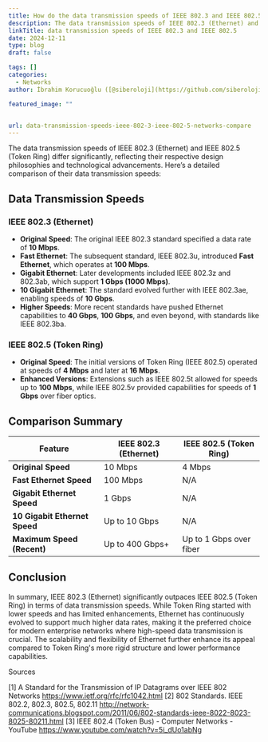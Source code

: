 ```yaml
---
title: How do the data transmission speeds of IEEE 802.3 and IEEE 802.5 networks compare
description: The data transmission speeds of IEEE 802.3 (Ethernet) and IEEE 802.5 (Token Ring) differ significantly, reflecting their respective design philosophies and technological advancements.
linkTitle: data transmission speeds of IEEE 802.3 and IEEE 802.5
date: 2024-12-11
type: blog
draft: false

tags: []
categories:
  - Networks
author: İbrahim Korucuoğlu ([@siberoloji](https://github.com/siberoloji))

featured_image: ""


url: data-transmission-speeds-ieee-802-3-ieee-802-5-networks-compare
---
```

The data transmission speeds of IEEE 802.3 (Ethernet) and IEEE 802.5 (Token Ring) differ significantly, reflecting their respective design philosophies and technological advancements. Here’s a detailed comparison of their data transmission speeds:

## Data Transmission Speeds

### IEEE 802.3 (Ethernet)

- **Original Speed**: The original IEEE 802.3 standard specified a data rate of **10 Mbps**.
- **Fast Ethernet**: The subsequent standard, IEEE 802.3u, introduced **Fast Ethernet**, which operates at **100 Mbps**.
- **Gigabit Ethernet**: Later developments included IEEE 802.3z and 802.3ab, which support **1 Gbps (1000 Mbps)**.
- **10 Gigabit Ethernet**: The standard evolved further with IEEE 802.3ae, enabling speeds of **10 Gbps**.
- **Higher Speeds**: More recent standards have pushed Ethernet capabilities to **40 Gbps**, **100 Gbps**, and even beyond, with standards like IEEE 802.3ba.

### IEEE 802.5 (Token Ring)

- **Original Speed**: The initial versions of Token Ring (IEEE 802.5) operated at speeds of **4 Mbps** and later at **16 Mbps**.
- **Enhanced Versions**: Extensions such as IEEE 802.5t allowed for speeds up to **100 Mbps**, while IEEE 802.5v provided capabilities for speeds of **1 Gbps** over fiber optics.

## Comparison Summary

| Feature                       | IEEE 802.3 (Ethernet)               | IEEE 802.5 (Token Ring)              |
|-------------------------------|--------------------------------------|---------------------------------------|
| **Original Speed**            | 10 Mbps                             | 4 Mbps                               |
| **Fast Ethernet Speed**       | 100 Mbps                            | N/A                                   |
| **Gigabit Ethernet Speed**    | 1 Gbps                              | N/A                                   |
| **10 Gigabit Ethernet Speed** | Up to 10 Gbps                       | N/A                                   |
| **Maximum Speed (Recent)**    | Up to 400 Gbps+                     | Up to 1 Gbps over fiber              |

## Conclusion

In summary, IEEE 802.3 (Ethernet) significantly outpaces IEEE 802.5 (Token Ring) in terms of data transmission speeds. While Token Ring started with lower speeds and has limited enhancements, Ethernet has continuously evolved to support much higher data rates, making it the preferred choice for modern enterprise networks where high-speed data transmission is crucial. The scalability and flexibility of Ethernet further enhance its appeal compared to Token Ring's more rigid structure and lower performance capabilities.

Sources

[1] A Standard for the Transmission of IP Datagrams over IEEE 802 Networks <https://www.ietf.org/rfc/rfc1042.html>
[2] 802 Standards. IEEE 802.2, 802.3, 802.5, 802.11 <http://network-communications.blogspot.com/2011/06/802-standards-ieee-8022-8023-8025-80211.html>
[3] IEEE 802.4 (Token Bus) - Computer Networks - YouTube <https://www.youtube.com/watch?v=5i_dUo1abNg>
